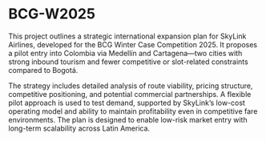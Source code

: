 # BCG-W2025
This project outlines a strategic international expansion plan for SkyLink Airlines, developed for the BCG Winter Case Competition 2025. It proposes a pilot entry into Colombia via Medellín and Cartagena—two cities with strong inbound tourism and fewer competitive or slot-related constraints compared to Bogotá.

The strategy includes detailed analysis of route viability, pricing structure, competitive positioning, and potential commercial partnerships. A flexible pilot approach is used to test demand, supported by SkyLink’s low-cost operating model and ability to maintain profitability even in competitive fare environments. The plan is designed to enable low-risk market entry with long-term scalability across Latin America.
